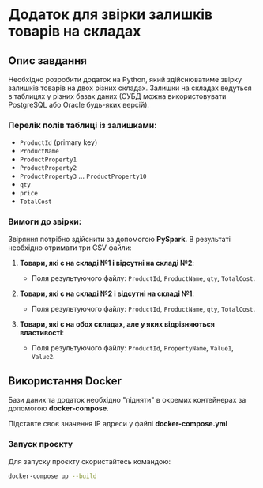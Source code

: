 # Додаток для звірки залишків товарів на складах

## Опис завдання

Необхідно розробити додаток на Python, який здійснюватиме звірку залишків товарів на двох різних складах. Залишки на складах ведуться в таблицях у різних базах даних (СУБД можна використовувати PostgreSQL або Oracle будь-яких версій).

### Перелік полів таблиці із залишками:

- `ProductId` (primary key)
- `ProductName`
- `ProductProperty1`
- `ProductProperty2`
- `ProductProperty3` ... `ProductProperty10`
- `qty`
- `price`
- `TotalCost`

### Вимоги до звірки:

Звіряння потрібно здійснити за допомогою **PySpark**. В результаті необхідно отримати три CSV файли:

1. **Товари, які є на складі №1 і відсутні на складі №2**:
    - Поля результуючого файлу: `ProductId`, `ProductName`, `qty`, `TotalCost`.

2. **Товари, які є на складі №2 і відсутні на складі №1**:
    - Поля результуючого файлу: `ProductId`, `ProductName`, `qty`, `TotalCost`.

3. **Товари, які є на обох складах, але у яких відрізняються властивості**:
    - Поля результуючого файлу: `ProductId`, `PropertyName`, `Value1`, `Value2`.

## Використання Docker

Бази даних та додаток необхідно "підняти" в окремих контейнерах за допомогою **docker-compose**. 

Підставте своє значення IP адреси у файлі **docker-compose.yml**

### Запуск проєкту

Для запуску проєкту скористайтесь командою:

```bash
docker-compose up --build

